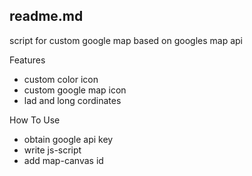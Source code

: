 readme.md
--------------


script for custom google map based on googles map api 

Features

- custom color icon
- custom google map icon
- lad and long cordinates

How To Use

- obtain google api key
- write js-script
- add map-canvas id



